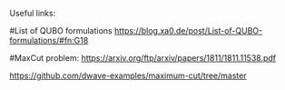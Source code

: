 Useful links:

#List of QUBO formulations
https://blog.xa0.de/post/List-of-QUBO-formulations/#fn:G18 

#MaxCut problem:
https://arxiv.org/ftp/arxiv/papers/1811/1811.11538.pdf

https://github.com/dwave-examples/maximum-cut/tree/master
